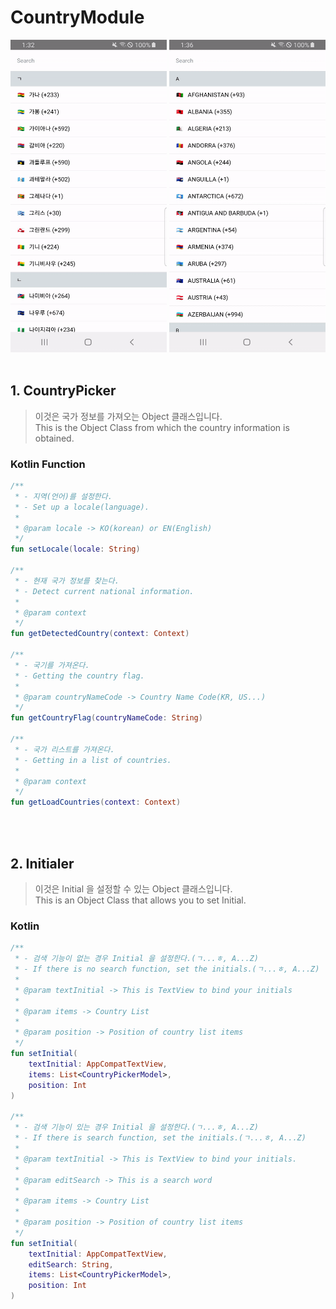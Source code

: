 # CountryModule
<img width="250px" height="500px" src="/sample/ko.gif" /> <img width="250px" height="500px" src="/sample/en.gif" />
<br/>
<br/>



## 1. CountryPicker

> 이것은 국가 정보를 가져오는 Object 클래스입니다.<br/>
> This is the Object Class from which the country information is obtained.


### Kotlin Function

```kotlin
/**
 * - 지역(언어)를 설정한다.
 * - Set up a locale(language).
 *
 * @param locale -> KO(korean) or EN(English)
 */
fun setLocale(locale: String)

/**
 * - 현재 국가 정보를 찾는다.
 * - Detect current national information.
 *
 * @param context
 */
fun getDetectedCountry(context: Context)

/**
 * - 국기를 가져온다.
 * - Getting the country flag.
 *
 * @param countryNameCode -> Country Name Code(KR, US...)
 */
fun getCountryFlag(countryNameCode: String)

/**
 * - 국가 리스트를 가져온다.
 * - Getting in a list of countries.
 *
 * @param context
 */
fun getLoadCountries(context: Context)
```
<br/>
<br/>



## 2. Initialer

> 이것은 Initial 을 설정할 수 있는 Object 클래스입니다.<br/>
> This is an Object Class that allows you to set Initial.


### Kotlin

```kotlin
/**
 * - 검색 기능이 없는 경우 Initial 을 설정한다.(ㄱ...ㅎ, A...Z)
 * - If there is no search function, set the initials.(ㄱ...ㅎ, A...Z)
 *
 * @param textInitial -> This is TextView to bind your initials
 *
 * @param items -> Country List
 *
 * @param position -> Position of country list items
 */
fun setInitial(
    textInitial: AppCompatTextView,
    items: List<CountryPickerModel>,
    position: Int
)

/**
 * - 검색 기능이 있는 경우 Initial 을 설정한다.(ㄱ...ㅎ, A...Z)
 * - If there is search function, set the initials.(ㄱ...ㅎ, A...Z)
 *
 * @param textInitial -> This is TextView to bind your initials.
 *
 * @param editSearch -> This is a search word
 *
 * @param items -> Country List
 *
 * @param position -> Position of country list items
 */
fun setInitial(
    textInitial: AppCompatTextView,
    editSearch: String,
    items: List<CountryPickerModel>,
    position: Int
)
```
<br/>
<br/>


